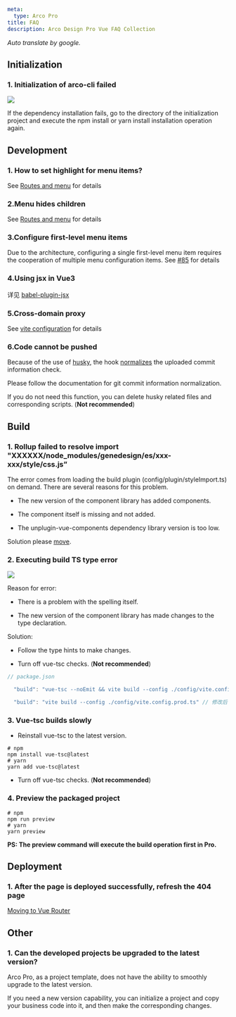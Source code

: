 ```yaml
meta:
  type: Arco Pro
title: FAQ
description: Arco Design Pro Vue FAQ Collection
```

*Auto translate by google.*

## Initialization

### 1. Initialization of arco-cli failed

![](https://p3-armor.byteimg.com/tos-cn-i-49unhts6dw/iShot_2022-05-26_16.12.14.png~tplv-49unhts6dw-image.image)

If the dependency installation fails, go to the directory of the initialization project and execute the npm install or yarn install installation operation again.

## Development

### 1. How to set highlight for menu items?
See [Routes and menu](/vue/docs/pro/routes-and-menu) for details

### 2.Menu hides children
See [Routes and menu](/vue/docs/pro/routes-and-menu) for details

### 3.Configure first-level menu items

Due to the architecture, configuring a single first-level menu item requires the cooperation of multiple menu configuration items. See [#85]([/vue/docs/pro/routes-and-menu](https://github.com/arco-design/arco-design-pro-vue/issues/85#issuecomment-1142289501)) for details

### 4.Using jsx in Vue3

详见 [babel-plugin-jsx](https://github.com/vuejs/babel-plugin-jsx)

### 5.Cross-domain proxy
See [vite configuration](https://cn.vitejs.dev/config/#server-open) for details

### 6.Code cannot be pushed

Because of the use of [husky](https://github.com/typicode/husky), the hook [normalizes](https://docs.google.com/document/d/1QrDFcIiPjSLDn3EL15IJygNPiHORgU1_OOAqWjiDU5Y/edit#heading=h.greljkmo14y0) the uploaded commit information check.

Please follow the documentation for git commit information normalization.

If you do not need this function, you can delete husky related files and corresponding scripts. (**Not recommended**)

## Build

### 1. Rollup failed to resolve import "XXXXXX/node_modules/genedesign/es/xxx-xxx/style/css.js”

The error comes from loading the build plugin (config/plugin/styleImport.ts) on demand. There are several reasons for this problem.

- The new version of the component library has added components.

- The component itself is missing and not added.

- The unplugin-vue-components dependency library version is too low.

Solution please [move](https://github.com/arco-design/arco-design-pro-vue/issues/71).

### 2. Executing build TS type error

![](https://p3-armor.byteimg.com/tos-cn-i-49unhts6dw/iShot_2022-05-26_17.36.59.png~tplv-49unhts6dw-image.image)

Reason for error:

- There is a problem with the spelling itself.

- The new version of the component library has made changes to the type declaration.

Solution:

- Follow the type hints to make changes.

- Turn off vue-tsc checks. (**Not recommended**)

```ts
// package.json

  "build": "vue-tsc --noEmit && vite build --config ./config/vite.config.prod.ts"  // before fixing

  "build": "vite build --config ./config/vite.config.prod.ts" // 修改后
```

### 3. Vue-tsc builds slowly

- Reinstall vue-tsc to the latest version.

```shell
# npm
npm install vue-tsc@latest
# yarn
yarn add vue-tsc@latest
```

- Turn off vue-tsc checks. (**Not recommended**)



### 4. Preview the packaged project

```shell
# npm
npm run preview
# yarn
yarn preview
```
**PS: The preview command will execute the build operation first in Pro.**

## Deployment

### 1. After the page is deployed successfully, refresh the 404 page

[Moving to Vue Router](https://router.vuejs.org/guide/essentials/history-mode.html)

## Other

### 1. Can the developed projects be upgraded to the latest version?

Arco Pro, as a project template, does not have the ability to smoothly upgrade to the latest version.

If you need a new version capability, you can initialize a project and copy your business code into it, and then make the corresponding changes.
